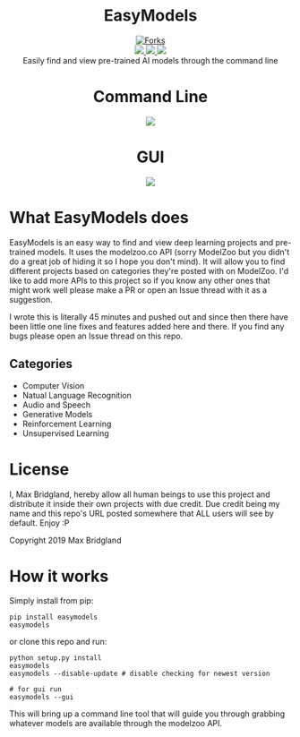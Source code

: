 <h1 align="center">EasyModels</h1>
<p align="center">
  <a href="https://discord.gg/7VN9VZe"><img src="https://steamcdn-a.akamaihd.net/steamcommunity/public/images/clans/27090541/8dd5c907f2a0eecb73dc6a4776fc9a25878ebcdd.png" alt="Forks"></a>
  </br>
  <a href="https://pepy.tech/project/easymodels" target="_blank"><img src="https://pepy.tech/badge/easymodels" />
  <img src="https://pepy.tech/badge/easymodels/week" />
  <img src="https://pepy.tech/badge/easymodels/month" /></a>
  </br>Easily find and view pre-trained AI models through the command line
  <h1 align="center">Command Line</h1>
  <p align="center"><img src="https://github.com/M4cs/EasyModels/raw/master/easymodels.gif" /></p>
  <h1 align="center">GUI</h1>
  <p align="center"><img src="https://github.com/M4cs/EasyModels/raw/master/easymodels-gui.gif" /></p>
</p>

# What EasyModels does

EasyModels is an easy way to find and view deep learning projects and pre-trained models. It uses the modelzoo.co API (sorry ModelZoo but you didn't do a great job of hiding it so I hope you don't mind). It will allow you to find different projects based on categories they're posted with on ModelZoo. I'd like to add more APIs to this project so if you know any other ones that might work well please make a PR or open an Issue thread with it as a suggestion. 

I wrote this is literally 45 minutes and pushed out and since then there have been little one line fixes and features added here and there. If you find any bugs please open an Issue thread on this repo.

## Categories

- Computer Vision
- Natual Language Recognition
- Audio and Speech
- Generative Models
- Reinforcement Learning
- Unsupervised Learning

# License

I, Max Bridgland, hereby allow all human beings to use this project and distribute it inside their own projects with due credit. Due credit being my name and this repo's URL posted somewhere that ALL users will see by default. Enjoy :P

Copyright 2019 Max Bridgland

# How it works


Simply install from pip:

```
pip install easymodels
easymodels
```

or clone this repo and run:
```
python setup.py install
easymodels
easymodels --disable-update # disable checking for newest version

# for gui run
easymodels --gui
```

This will bring up a command line tool that will guide you through grabbing whatever models are available through the modelzoo API.
